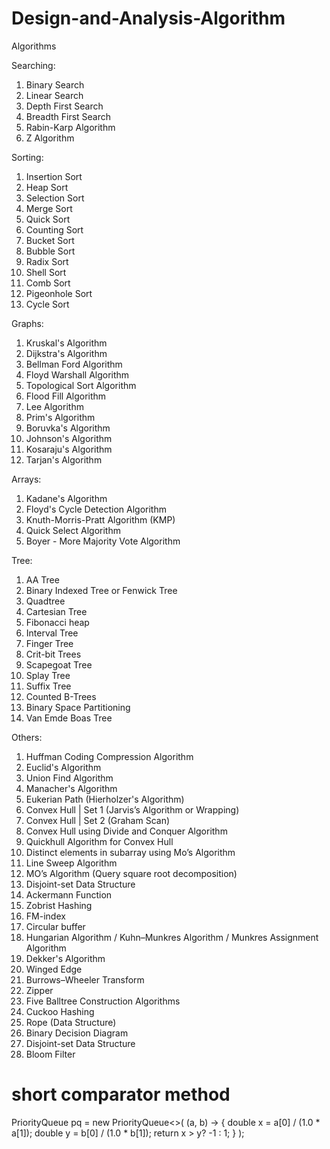 # Design-and-Analysis-Algorithm
 Algorithms

 Searching: 
1) Binary Search  
2) Linear Search 
3) Depth First Search  
4) Breadth First Search  
5) Rabin-Karp Algorithm 
6) Z Algorithm 

Sorting: 
1) Insertion Sort 
2) Heap Sort 
3) Selection Sort 
4) Merge Sort 
5) Quick Sort 
6) Counting Sort 
7) Bucket Sort  
8) Bubble Sort  
9) Radix Sort  
10) Shell Sort  
11) Comb Sort  
12) Pigeonhole Sort  
13) Cycle Sort 

Graphs: 
1) Kruskal's Algorithm 
2) Dijkstra's Algorithm 
3) Bellman Ford Algorithm 
4) Floyd Warshall Algorithm 
5) Topological Sort Algorithm 
6) Flood Fill Algorithm 
7) Lee Algorithm 
8) Prim's Algorithm 
9) Boruvka's Algorithm 
10) Johnson's Algorithm 
11) Kosaraju's Algorithm 
12) Tarjan's Algorithm 

Arrays: 
1) Kadane's Algorithm 
2) Floyd's Cycle Detection Algorithm 
3) Knuth-Morris-Pratt Algorithm (KMP) 
4) Quick Select Algorithm 
5) Boyer - More Majority Vote Algorithm 

Tree: 
1) AA Tree 
2) Binary Indexed Tree or Fenwick Tree  
3) Quadtree 
4) Cartesian Tree 
5) Fibonacci heap 
6) Interval Tree  
7) Finger Tree 
8) Crit-bit Trees 
9) Scapegoat Tree 
10) Splay Tree 
11) Suffix Tree 
12) Counted B-Trees 
13) Binary Space Partitioning 
14) Van Emde Boas Tree 

Others: 
1) Huffman Coding Compression Algorithm 
2) Euclid's Algorithm 
3) Union Find Algorithm 
4) Manacher's Algorithm  
5) Eukerian Path (Hierholzer's Algorithm)  
6) Convex Hull | Set 1 (Jarvis’s Algorithm or Wrapping) 
7) Convex Hull | Set 2 (Graham Scan) 
8) Convex Hull using Divide and Conquer Algorithm 
9) Quickhull Algorithm for Convex Hull 
10) Distinct elements in subarray using Mo’s Algorithm 
11) Line Sweep Algorithm 
12) MO’s Algorithm (Query square root decomposition) 
13) Disjoint-set Data Structure 
14) Ackermann Function 
15) Zobrist Hashing 
16) FM-index 
17) Circular buffer 
18) Hungarian Algorithm / Kuhn–Munkres Algorithm / Munkres Assignment Algorithm 
19) Dekker's Algorithm 
20) Winged Edge 
21) Burrows–Wheeler Transform 
22) Zipper 
23) Five Balltree Construction Algorithms 
24) Cuckoo Hashing 
25) Rope (Data Structure) 
26) Binary Decision Diagram 
27) Disjoint-set Data Structure 
28) Bloom Filter 



<h1> short comparator method</h1>
PriorityQueue<int[]> pq = new PriorityQueue<>(
            (a, b) -> {
                double x = a[0] / (1.0 * a[1]);
                double y = b[0] / (1.0 * b[1]);
                return x > y? -1 : 1;
            }
        );
